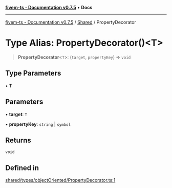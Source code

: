 [**fivem-ts - Documentation v0.7.5**](../../../README.md) • **Docs**

***

[fivem-ts - Documentation v0.7.5](../../../README.md) / [Shared](../README.md) / PropertyDecorator

# Type Alias: PropertyDecorator()\<T\>

> **PropertyDecorator**\<`T`\>: (`target`, `propertyKey`) => `void`

## Type Parameters

• **T**

## Parameters

• **target**: `T`

• **propertyKey**: `string` \| `symbol`

## Returns

`void`

## Defined in

[shared/types/objectOriented/PropertyDecorator.ts:1](https://github.com/Purpose-Dev/fivem-ts/blob/main/src/shared/types/objectOriented/PropertyDecorator.ts#L1)
